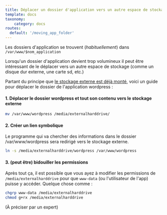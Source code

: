 ```yaml
---
title: Déplacer un dossier d'application vers un autre espace de stockage
template: docs
taxonomy:
    category: docs
routes:
  default: '/moving_app_folder'
---
```


Les dossiers d'application se trouvent (*habituellement*) dans `/var/www/$nom_application`

Lorsqu'un dossier d'application devient trop volumineux il peut être intéressant de le déplacer vers un autre espace de stockage (comme un disque dur externe, une carte sd, etc.)

Partant du principe que [le stockage externe est déjà monté](/external_storage), voici un guide pour déplacer le dossier de l'application wordpress :

#### 1. Déplacer le dossier wordpress et tout son contenu vers le stockage externe

```bash
mv /var/www/wordpress /media/externalharddrive/
```

#### 2. Créer un lien symbolique

Le programme qui va chercher des informations dans le dossier /var/www/wordpress sera redirigé vers le stockage externe.

```bash
ln -s /media/externalharddrive/wordpress /var/www/wordpress
```

#### 3. (peut être) bidouiller les permissions

Après tout ça, il est possible que vous ayez à modifier les permissions de `/media/externalharddrive` pour que `www-data` (ou l'utilisateur de l'app) puisse y accéder. Quelque chose comme :

```bash
chgrp www-data /media/externalharddrive
chmod g+rx /media/externalharddrive

```

(À préciser par un expert)
